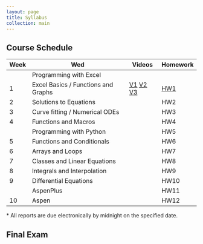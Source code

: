 ```yaml
---
layout: page
title: Syllabus
collection: main
---
```


## Course Schedule

| Week | Wed                           | Videos | Homework |
| ---- | ----------------------------- | ----- | -------- |
|      | Programming with Excel        |       |          |
| 1    | Excel Basics / Functions and Graphs | [V1](https://uw.hosted.panopto.com/Panopto/Pages/Viewer.aspx?id=10b7eb70-b609-4579-bf51-aac000f77b53) [V2](https://uw.hosted.panopto.com/Panopto/Pages/Viewer.aspx?id=7f174e9d-2e80-4d22-bf53-aac501084a1b) [V3](https://uw.hosted.panopto.com/Panopto/Pages/Viewer.aspx?id=0cc4f55c-0ba4-44f2-880e-aac5015bdde8)  | [HW1](https://classroom.github.com/a/ljMsiVBN) |
| 2    | Solutions to Equations        |       | HW2         |
| 3    | Curve fitting / Numerical ODEs |      | HW3         |
| 4    | Functions and Macros          |       | HW4         |
|      | Programming with Python       |       | HW5         |       
| 5    | Functions and Conditionals    |       | HW6         |    
| 6    | Arrays and Loops              |       | HW7         |     
| 7    | Classes and Linear Equations  |       | HW8         |
| 8    | Integrals and Interpolation   |       | HW9         |
| 9    | Differential Equations        |       | HW10        |
|      | AspenPlus                     |       | HW11        |
| 10   | Aspen                         |       | HW12        |

\* All reports are due electronically by midnight on the specified date.

## Final Exam

